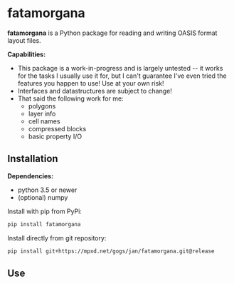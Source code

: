 # fatamorgana 

**fatamorgana** is a Python package for reading and writing OASIS format layout files.


**Capabilities:**
* This package is a work-in-progress and is largely untested -- it works for
    the tasks I usually use it for, but I can't guarantee I've even 
    tried the features you happen to use! Use at your own risk!
* Interfaces and datastructures are subject to change!
* That said the following work for me:
    - polygons
    - layer info
    - cell names
    - compressed blocks
    - basic property I/O


## Installation

**Dependencies:**
* python 3.5 or newer
* (optional) numpy


Install with pip from PyPi:
```bash
pip install fatamorgana
```

Install directly from git repository:
```bash
pip install git+https://mpxd.net/gogs/jan/fatamorgana.git@release
```

## Use


